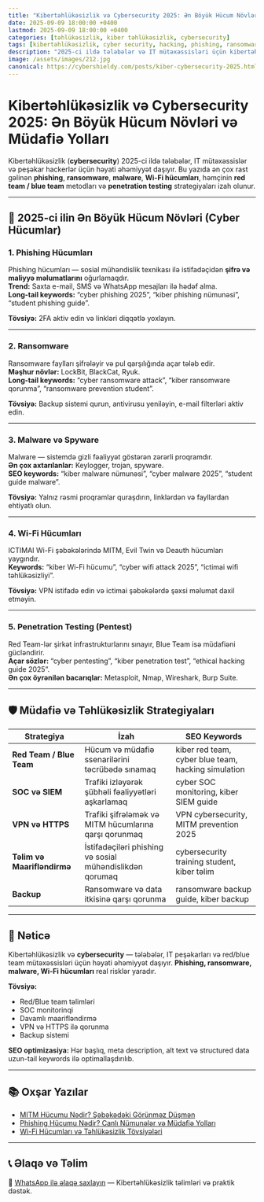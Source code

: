 ```yaml
---
title: "Kibertəhlükəsizlik və Cybersecurity 2025: Ən Böyük Hücum Növləri və Müdafiə Yolları"
date: 2025-09-09 18:00:00 +0400
lastmod: 2025-09-09 18:00:00 +0400
categories: [təhlükəsizlik, kiber təhlükəsizlik, cybersecurity]
tags: [kibertəhlükəsizlik, cyber security, hacking, phishing, ransomware, malware, wi-fi hücumları, penetration testing, ethical hacking, red team, blue team, ictimai wi-fi, SOC, student guide]
description: "2025-ci ildə tələbələr və IT mütəxəssisləri üçün kibertəhlükəsizliyin əsas prinsipləri, ən çox yayılmış hücum növləri və effektiv müdafiə yolları. Phishing, ransomware, malware, Wi-Fi hücumları və red/blue team strategiyaları – Emin Savaylov."
image: /assets/images/212.jpg
canonical: https://cybershieldy.com/posts/kiber-cybersecurity-2025.html
---
```


<!-- Structured data -->
<script type="application/ld+json">
{
  "@context": "https://schema.org",
  "@type": "BlogPosting",
  "headline": "Kibertəhlükəsizlik və Cybersecurity 2025: Ən Böyük Hücum Növləri və Müdafiə Yolları",
  "description": "2025-ci ildə tələbələr və IT mütəxəssisləri üçün kibertəhlükəsizliyin əsas prinsipləri, ən çox yayılmış hücum növləri və effektiv müdafiə yolları. Phishing, ransomware, malware, Wi-Fi hücumları və red/blue team strategiyaları.",
  "author": { "@type": "Person", "name": "Emin Savaylov" },
  "publisher": { "@type": "Organization", "name": "CyberShieldy", "logo": { "@type": "ImageObject", "url": "https://cybershieldy.com/assets/images/logo.png" }},
  "datePublished": "2025-09-09T18:00:00+04:00",
  "dateModified": "2025-09-09T18:00:00+04:00",
  "image": "https://cybershieldy.com/assets/images/kiber-cybersecurity-2025.jpg",
  "mainEntityOfPage": { "@type": "WebPage", "@id": "https://cybershieldy.com/posts/kiber-cybersecurity-2025.html" }
}
</script>

# Kibertəhlükəsizlik və Cybersecurity 2025: Ən Böyük Hücum Növləri və Müdafiə Yolları

Kibertəhlükəsizlik (**cybersecurity**) 2025-ci ildə tələbələr, IT mütəxəssislər və peşəkar hackerlər üçün həyati əhəmiyyət daşıyır. Bu yazıda ən çox rast gəlinən **phishing**, **ransomware**, **malware**, **Wi-Fi hücumları**, həmçinin **red team / blue team** metodları və **penetration testing** strategiyaları izah olunur.

---

## 🔹 2025-ci ilin Ən Böyük Hücum Növləri (Cyber Hücumlar)

### 1. Phishing Hücumları
Phishing hücumları — sosial mühəndislik texnikası ilə istifadəçidən **şifrə və maliyyə məlumatlarını** oğurlamaqdır.  
**Trend:** Saxta e-mail, SMS və WhatsApp mesajları ilə hədəf alma.  
**Long-tail keywords:** “cyber phishing 2025”, “kiber phishing nümunəsi”, “student phishing guide”.

**Tövsiyə:** 2FA aktiv edin və linkləri diqqətlə yoxlayın.

---

### 2. Ransomware
Ransomware faylları şifrələyir və pul qarşılığında açar tələb edir.  
**Məşhur növlər:** LockBit, BlackCat, Ryuk.  
**Long-tail keywords:** “cyber ransomware attack”, “kiber ransomware qorunma”, “ransomware prevention student”.

**Tövsiyə:** Backup sistemi qurun, antivirusu yeniləyin, e-mail filterləri aktiv edin.

---

### 3. Malware və Spyware
Malware — sistemdə gizli fəaliyyət göstərən zərərli proqramdır.  
**Ən çox axtarılanlar:** Keylogger, trojan, spyware.  
**SEO keywords:** “kiber malware nümunəsi”, “cyber malware 2025”, “student guide malware”.

**Tövsiyə:** Yalnız rəsmi proqramlar quraşdırın, linklərdən və fayllardan ehtiyatlı olun.

---

### 4. Wi-Fi Hücumları
ICTIMAI Wi-Fi şəbəkələrində MITM, Evil Twin və Deauth hücumları yaygındır.  
**Keywords:** “kiber Wi-Fi hücumu”, “cyber wifi attack 2025”, “ictimai wifi təhlükəsizliyi”.

**Tövsiyə:** VPN istifadə edin və ictimai şəbəkələrdə şəxsi məlumat daxil etməyin.

---

### 5. Penetration Testing (Pentest)
Red Team-lər şirkət infrastrukturlarını sınayır, Blue Team isə müdafiəni gücləndirir.  
**Açar sözlər:** “cyber pentesting”, “kiber penetration test”, “ethical hacking guide 2025”.  
**Ən çox öyrənilən bacarıqlar:** Metasploit, Nmap, Wireshark, Burp Suite.

---

## 🛡️ Müdafiə və Təhlükəsizlik Strategiyaları

| Strategiya | İzah | SEO Keywords |
|------------|------|--------------|
| **Red Team / Blue Team** | Hücum və müdafiə ssenarilərini təcrübədə sınamaq | kiber red team, cyber blue team, hacking simulation |
| **SOC və SIEM** | Trafiki izləyərək şübhəli fəaliyyətləri aşkarlamaq | cyber SOC monitoring, kiber SIEM guide |
| **VPN və HTTPS** | Trafiki şifrələmək və MITM hücumlarına qarşı qorunmaq | VPN cybersecurity, MITM prevention 2025 |
| **Təlim və Maarifləndirmə** | İstifadəçiləri phishing və sosial mühəndislikdən qorumaq | cybersecurity training student, kiber təlim |
| **Backup** | Ransomware və data itkisinə qarşı qorunma | ransomware backup guide, kiber backup |

---

## 🔑 Nəticə

Kibertəhlükəsizlik və **cybersecurity** — tələbələr, IT peşəkarları və red/blue team mütəxəssisləri üçün həyati əhəmiyyət daşıyır. **Phishing, ransomware, malware, Wi-Fi hücumları** real risklər yaradır.  

**Tövsiyə:**  
- Red/Blue team təlimləri  
- SOC monitorinqi  
- Davamlı maarifləndirmə  
- VPN və HTTPS ilə qorunma  
- Backup sistemi

**SEO optimizasiya:** Hər başlıq, meta description, alt text və structured data uzun-tail keywords ilə optimallaşdırılıb.  

---

## 📚 Oxşar Yazılar

- [MITM Hücumu Nədir? Şəbəkədəki Görünməz Düşmən](/posts/mitm-hucumu-nedir.html)  
- [Phishing Hücumu Nədir? Canlı Nümunələr və Müdafiə Yolları](/posts/phishing-hucumu-nedir.html)  
- [Wi-Fi Hücumları və Təhlükəsizlik Tövsiyələri](/posts/wifi-hucumlari.html)

---

## 📞 Əlaqə və Təlim

📲 [WhatsApp ilə əlaqə saxlayın](https://wa.me/994555182523) — Kibertəhlükəsizlik təlimləri və praktik dəstək.
